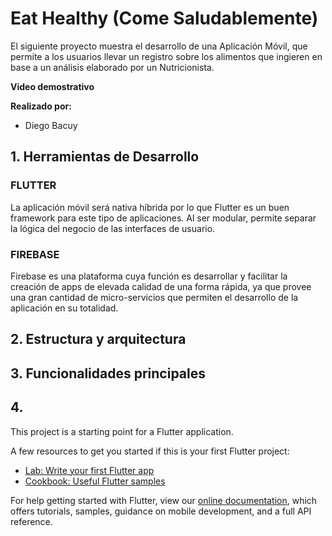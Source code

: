 # Eat Healthy (Come Saludablemente)

El siguiente proyecto muestra el desarrollo de una Aplicación Móvil, que permite a los usuarios llevar un registro sobre los alimentos que ingieren en base a un análisis elaborado por un Nutricionista.

**Video demostrativo**

**Realizado por:**

- Diego Bacuy

## 1. Herramientas de Desarrollo
### FLUTTER

La aplicación móvil será nativa híbrida por lo que Flutter es un buen framework para este tipo de aplicaciones. Al ser modular, permite separar la lógica del negocio de las interfaces de usuario.

### FIREBASE

Firebase es una plataforma cuya función es desarrollar y facilitar la creación de apps de elevada calidad de una forma rápida, ya que provee una gran cantidad de micro-servicios que permiten el desarrollo de la aplicación en su totalidad.

## 2. Estructura y arquitectura

## 3. Funcionalidades principales

## 4. 

This project is a starting point for a Flutter application.

A few resources to get you started if this is your first Flutter project:

- [Lab: Write your first Flutter app](https://flutter.dev/docs/get-started/codelab)
- [Cookbook: Useful Flutter samples](https://flutter.dev/docs/cookbook)

For help getting started with Flutter, view our
[online documentation](https://flutter.dev/docs), which offers tutorials,
samples, guidance on mobile development, and a full API reference.
